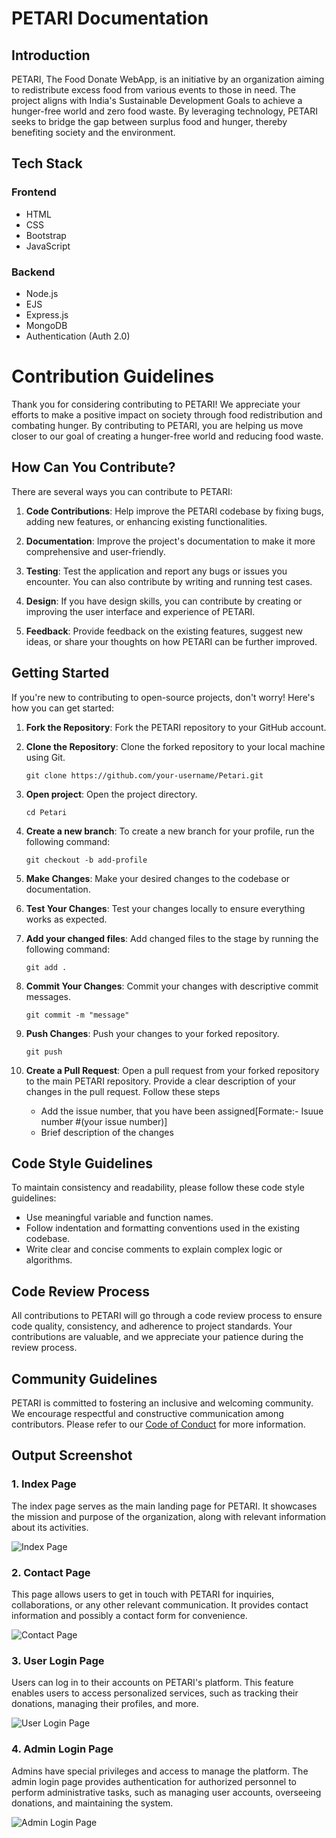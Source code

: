 # PETARI Documentation

## Introduction

PETARI, The Food Donate WebApp, is an initiative by an organization aiming to redistribute excess food from various events to those in need. The project aligns with India's Sustainable Development Goals to achieve a hunger-free world and zero food waste. By leveraging technology, PETARI seeks to bridge the gap between surplus food and hunger, thereby benefiting society and the environment.

## Tech Stack

### Frontend
- HTML
- CSS
- Bootstrap
- JavaScript

### Backend
- Node.js
- EJS
- Express.js
- MongoDB
- Authentication (Auth 2.0)

# Contribution Guidelines

Thank you for considering contributing to PETARI! We appreciate your efforts to make a positive impact on society through food redistribution and combating hunger. By contributing to PETARI, you are helping us move closer to our goal of creating a hunger-free world and reducing food waste.

## How Can You Contribute?

There are several ways you can contribute to PETARI:

1. **Code Contributions**: Help improve the PETARI codebase by fixing bugs, adding new features, or enhancing existing functionalities.

2. **Documentation**: Improve the project's documentation to make it more comprehensive and user-friendly.

3. **Testing**: Test the application and report any bugs or issues you encounter. You can also contribute by writing and running test cases.

4. **Design**: If you have design skills, you can contribute by creating or improving the user interface and experience of PETARI.

5. **Feedback**: Provide feedback on the existing features, suggest new ideas, or share your thoughts on how PETARI can be further improved.

## Getting Started

If you're new to contributing to open-source projects, don't worry! Here's how you can get started:

1. **Fork the Repository**: Fork the PETARI repository to your GitHub account.

2. **Clone the Repository**: Clone the forked repository to your local machine using Git.

    ```
    git clone https://github.com/your-username/Petari.git
    ```

3. **Open project**: Open the project directory.

    ```
    cd Petari
    ```
4. **Create a new branch**: To create a new branch for your profile, run the following command:

    ```
    git checkout -b add-profile
    ```

5. **Make Changes**: Make your desired changes to the codebase or documentation.

6. **Test Your Changes**: Test your changes locally to ensure everything works as expected.

7. **Add your changed files**: Add changed files to the stage by running the following command:

    ```
    git add .
    ```

8. **Commit Your Changes**: Commit your changes with descriptive commit messages.

    ```
    git commit -m "message"
    ```

9. **Push Changes**: Push your changes to your forked repository.

    ```
    git push
    ```

10. **Create a Pull Request**: Open a pull request from your forked repository to the main PETARI repository. Provide a clear description of your changes in the pull request. Follow these steps
    - Add the issue number, that you have been assigned[Formate:- Isuue number #(your issue number)]
    - Brief description of the changes

## Code Style Guidelines

To maintain consistency and readability, please follow these code style guidelines:

- Use meaningful variable and function names.
- Follow indentation and formatting conventions used in the existing codebase.
- Write clear and concise comments to explain complex logic or algorithms.

## Code Review Process

All contributions to PETARI will go through a code review process to ensure code quality, consistency, and adherence to project standards. Your contributions are valuable, and we appreciate your patience during the review process.

## Community Guidelines

PETARI is committed to fostering an inclusive and welcoming community. We encourage respectful and constructive communication among contributors. Please refer to our [Code of Conduct](README.md) for more information.


## Output Screenshot

### 1. Index Page
The index page serves as the main landing page for PETARI. It showcases the mission and purpose of the organization, along with relevant information about its activities.

![Index Page](https://github.com/Sahil1786/Petari/assets/111786720/7725fc9d-429b-415c-b3ca-bd2d8518233a)

### 2. Contact Page
This page allows users to get in touch with PETARI for inquiries, collaborations, or any other relevant communication. It provides contact information and possibly a contact form for convenience.

![Contact Page](https://github.com/Sahil1786/Petari/assets/111786720/1a40bb53-57ce-49ff-bb38-b55179c53a3e)

### 3. User Login Page
Users can log in to their accounts on PETARI's platform. This feature enables users to access personalized services, such as tracking their donations, managing their profiles, and more.

![User Login Page](https://github.com/Sahil1786/Petari/assets/111786720/5ecb087b-c96a-4af7-b4a8-c7c3a7ba594d)

### 4. Admin Login Page
Admins have special privileges and access to manage the platform. The admin login page provides authentication for authorized personnel to perform administrative tasks, such as managing user accounts, overseeing donations, and maintaining the system.

![Admin Login Page](https://github.com/Sahil1786/Petari/assets/111786720/fb1cc46a-e3ad-40fd-93c6-268849e05e91)
